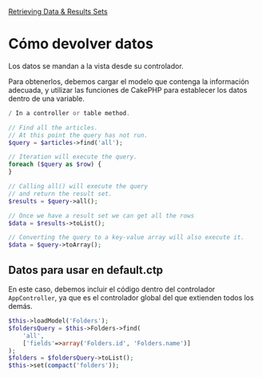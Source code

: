 [Retrieving Data & Results Sets](https://book.cakephp.org/3.0/en/orm/retrieving-data-and-resultsets.html)

# Cómo devolver datos

Los datos se mandan a la vista desde su controlador.

Para obtenerlos, debemos cargar el modelo que contenga la información adecuada, y utilizar las funciones de CakePHP para establecer los datos dentro de una variable.

```php
/ In a controller or table method.

// Find all the articles.
// At this point the query has not run.
$query = $articles->find('all');

// Iteration will execute the query.
foreach ($query as $row) {
}

// Calling all() will execute the query
// and return the result set.
$results = $query->all();

// Once we have a result set we can get all the rows
$data = $results->toList();

// Converting the query to a key-value array will also execute it.
$data = $query->toArray();
```

## Datos para usar en default.ctp

En este caso, debemos incluir el código dentro del controlador `AppController`, ya que es el controlador global del que extienden todos los demás.

```php
$this->loadModel('Folders');        
$foldersQuery = $this->Folders->find(
    'all',
    ['fields'=>array('Folders.id', 'Folders.name')]
);
$folders = $foldersQuery->toList();
$this->set(compact('folders'));
```

